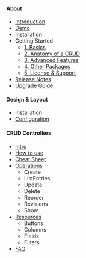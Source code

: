 #### About

- [Introduction](/docs/{{version}}/introduction)
- [Demo](/docs/{{version}}/about-demo)
- [Installation](/docs/{{version}}/about-installation)
- Getting Started
    - [1. Basics](/docs/{{version}}/getting-started-1-basics)
    - [2. Anatomy of a CRUD](/docs/{{version}}/getting-started-2-anatomy-of-a-crud)
    - [3. Advanced Features](/docs/{{version}}/getting-started-3-advanced-features)
    - [4. Other Packages](/docs/{{version}}/getting-started-4-other-packages)
    - [5. License & Support](/docs/{{version}}/getting-started-5-license-and-support)
- [Release Notes](/docs/{{version}}/release-notes)
- [Upgrade Guide](/docs/{{version}}/upgrade-guide)

#### Design & Layout

- [Installation](/docs/{{version}}/installation)
- [Configuration](/docs/{{version}}/configuration)

#### CRUD Controllers

- [Intro](/docs/{{version}}/crud-intro)
- [How to use](/docs/{{version}}/crud-how-to-use)
- [Cheat Sheet](/docs/{{version}}/crud-cheat-sheet)
- [Operations](/docs/{{version}}/crud-operations)
    + Create
    + ListEntries
    + Update
    + Delete
    + Reorder
    + Revisions
    + Show
- [Resources](/docs/{{version}}/crud-resources)
    + Buttons
    + Columns
    + Fields
    + Filters
- [FAQ](/docs/{{version}}/crud-faq)